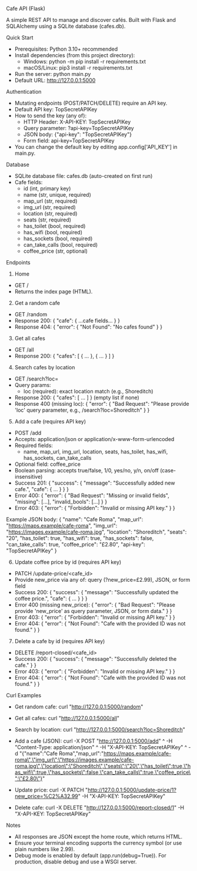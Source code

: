 Cafe API (Flask)

A simple REST API to manage and discover cafés. Built with Flask and SQLAlchemy using a SQLite database (cafes.db).

Quick Start
- Prerequisites: Python 3.10+ recommended
- Install dependencies (from this project directory):
  - Windows: python -m pip install -r requirements.txt
  - macOS/Linux: pip3 install -r requirements.txt
- Run the server: python main.py
- Default URL: http://127.0.0.1:5000

Authentication
- Mutating endpoints (POST/PATCH/DELETE) require an API key.
- Default API key: TopSecretAPIKey
- How to send the key (any of):
  - HTTP Header: X-API-KEY: TopSecretAPIKey
  - Query parameter: ?api-key=TopSecretAPIKey
  - JSON body: {"api-key": "TopSecretAPIKey"}
  - Form field: api-key=TopSecretAPIKey
- You can change the default key by editing app.config['API_KEY'] in main.py.

Database
- SQLite database file: cafes.db (auto-created on first run)
- Cafe fields:
  - id (int, primary key)
  - name (str, unique, required)
  - map_url (str, required)
  - img_url (str, required)
  - location (str, required)
  - seats (str, required)
  - has_toilet (bool, required)
  - has_wifi (bool, required)
  - has_sockets (bool, required)
  - can_take_calls (bool, required)
  - coffee_price (str, optional)

Endpoints
1) Home
- GET /
- Returns the index page (HTML).

2) Get a random cafe
- GET /random
- Response 200: { "cafe": { ...cafe fields... } }
- Response 404: { "error": { "Not Found": "No cafes found" } }

3) Get all cafes
- GET /all
- Response 200: { "cafes": [ { ... }, { ... } ] }

4) Search cafes by location
- GET /search?loc=<location>
- Query params:
  - loc (required): exact location match (e.g., Shoreditch)
- Response 200: { "cafes": [ ... ] } (empty list if none)
- Response 400 (missing loc): { "error": { "Bad Request": "Please provide 'loc' query parameter, e.g., /search?loc=Shoreditch" } }

5) Add a cafe (requires API key)
- POST /add
- Accepts: application/json or application/x-www-form-urlencoded
- Required fields:
  - name, map_url, img_url, location, seats,
    has_toilet, has_wifi, has_sockets, can_take_calls
- Optional field: coffee_price
- Boolean parsing: accepts true/false, 1/0, yes/no, y/n, on/off (case-insensitive)
- Success 201: { "success": { "message": "Successfully added new cafe.", "cafe": { ... } } }
- Error 400: { "error": { "Bad Request": "Missing or invalid fields", "missing": [...], "invalid_bools": [...] } }
- Error 403: { "error": { "Forbidden": "Invalid or missing API key." } }

Example JSON body:
{
  "name": "Cafe Roma",
  "map_url": "https://maps.example/cafe-roma",
  "img_url": "https://images.example/cafe-roma.jpg",
  "location": "Shoreditch",
  "seats": "20",
  "has_toilet": true,
  "has_wifi": true,
  "has_sockets": false,
  "can_take_calls": true,
  "coffee_price": "£2.80",
  "api-key": "TopSecretAPIKey"
}

6) Update coffee price by id (requires API key)
- PATCH /update-price/<cafe_id>
- Provide new_price via any of: query (?new_price=£2.99), JSON, or form field
- Success 200: { "success": { "message": "Successfully updated the coffee price.", "cafe": { ... } } }
- Error 400 (missing new_price): { "error": { "Bad Request": "Please provide 'new_price' as query parameter, JSON, or form data." } }
- Error 403: { "error": { "Forbidden": "Invalid or missing API key." } }
- Error 404: { "error": { "Not Found": "Cafe with the provided ID was not found." } }

7) Delete a cafe by id (requires API key)
- DELETE /report-closed/<cafe_id>
- Success 200: { "success": { "message": "Successfully deleted the cafe." } }
- Error 403: { "error": { "Forbidden": "Invalid or missing API key." } }
- Error 404: { "error": { "Not Found": "Cafe with the provided ID was not found." } }

Curl Examples
- Get random cafe:
  curl "http://127.0.0.1:5000/random"

- Get all cafes:
  curl "http://127.0.0.1:5000/all"

- Search by location:
  curl "http://127.0.0.1:5000/search?loc=Shoreditch"

- Add a cafe (JSON):
  curl -X POST "http://127.0.0.1:5000/add" ^
       -H "Content-Type: application/json" ^
       -H "X-API-KEY: TopSecretAPIKey" ^
       -d "{\"name\":\"Cafe Roma\",\"map_url\":\"https://maps.example/cafe-roma\",\"img_url\":\"https://images.example/cafe-roma.jpg\",\"location\":\"Shoreditch\",\"seats\":\"20\",\"has_toilet\":true,\"has_wifi\":true,\"has_sockets\":false,\"can_take_calls\":true,\"coffee_price\":\"£2.80\"}"

- Update price:
  curl -X PATCH "http://127.0.0.1:5000/update-price/1?new_price=%C2%A32.99" -H "X-API-KEY: TopSecretAPIKey"

- Delete cafe:
  curl -X DELETE "http://127.0.0.1:5000/report-closed/1" -H "X-API-KEY: TopSecretAPIKey"

Notes
- All responses are JSON except the home route, which returns HTML.
- Ensure your terminal encoding supports the currency symbol (or use plain numbers like 2.99).
- Debug mode is enabled by default (app.run(debug=True)). For production, disable debug and use a WSGI server.
